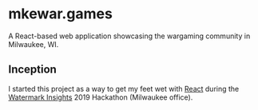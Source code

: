 # mkewar.games
A React-based web application showcasing the wargaming community in Milwaukee, WI.

## Inception
I started this project as a way to get my feet wet with [React](https://reactjs.org/) during the [Watermark Insights](https://www.watermarkinsights.com/) 2019 Hackathon (Milwaukee office).
